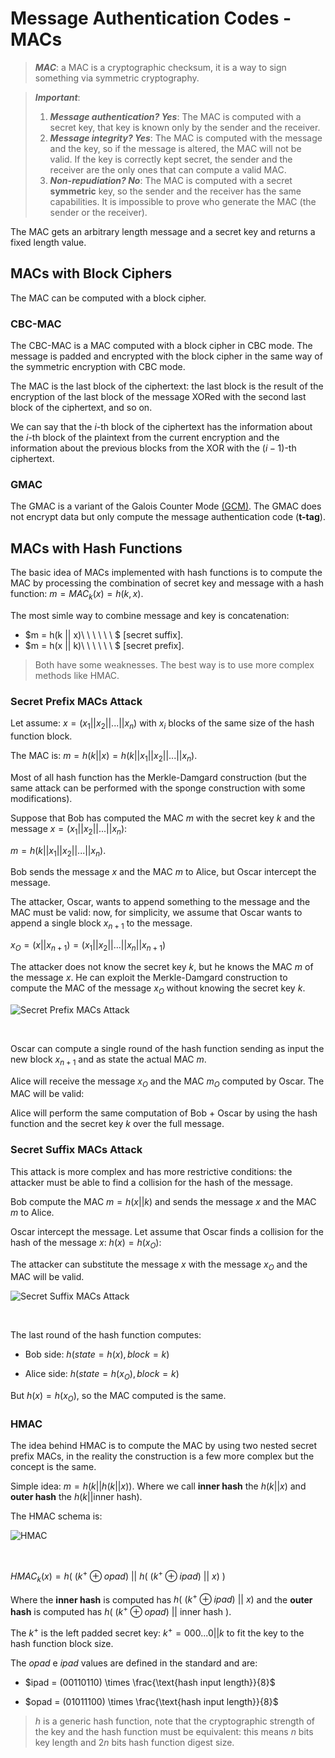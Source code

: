 # Message Authentication Codes - MACs

> ***MAC***: a MAC is a cryptographic checksum, it is a way to sign something via symmetric cryptography.

> ***Important***:
>
> 1. ***Message authentication? Yes***: The MAC is computed with a secret key, that key is known only by the sender and the receiver.
> 2. ***Message integrity? Yes***: The MAC is computed with the message and the key, so if the message is altered, the MAC will not be valid. If the key is correctly kept secret, the sender and the receiver are the only ones that can compute a valid MAC.
> 3. ***Non-repudiation? No***: The MAC is computed with a secret **symmetric** key, so the sender and the receiver has the same capabilities. It is impossible to prove who generate the MAC (the sender or the receiver).

The MAC gets an arbitrary length message and a secret key and returns a fixed length value.

## MACs with Block Ciphers

The MAC can be computed with a block cipher.

### CBC-MAC

The CBC-MAC is a MAC computed with a block cipher in CBC mode. The message is padded and encrypted with the block cipher in the same way of the symmetric encryption with CBC mode.

The MAC is the last block of the ciphertext: the last block is the result of the encryption of the last block of the message XORed with the second last block of the ciphertext, and so on. 

We can say that the $i$-th block of the ciphertext has the information about the $i$-th block of the plaintext from the current encryption and the information about the previous blocks from the XOR with the $(i-1)$-th ciphertext.

### GMAC

The GMAC is a variant of the Galois Counter Mode [(GCM)](#gcm-mode---galois-counter-mode). The GMAC does not encrypt data but only compute the message authentication code (**t-tag**).

## MACs with Hash Functions

The basic idea of MACs implemented with hash functions is to compute the MAC by processing the combination of secret key and message with a hash function: $m = MAC_k(x) = h(k,x)$.

The most simle way to combine message and key is concatenation:

- $m = h(k || x)\ \ \ \ \ \ $ [secret suffix].
- $m = h(x || k)\ \ \ \ \ \ $ [secret prefix].

> Both have some weaknesses. The best way is to use more complex methods like HMAC.

### Secret Prefix MACs Attack

Let assume: $x = (x_1 || x_2 || ... || x_n)$ with $x_i$ blocks of the same size of the hash function block.

The MAC is: $m = h(k || x) = h(k || x_1 || x_2 || ... || x_n)$.

Most of all hash function has the Merkle-Damgard construction (but the same attack can be performed with the sponge construction with some modifications).

Suppose that Bob has computed the MAC $m$ with the secret key $k$ and the message $x = (x_1 || x_2 || ... || x_n)$:

$m = h(k || x_1 || x_2 || ... || x_n)$.

Bob sends the message $x$ and the MAC $m$ to Alice, but Oscar intercept the message.

The attacker, Oscar, wants to append something to the message and the MAC must be valid: now, for simplicity, we assume that Oscar wants to append a single block $x_{n+1}$ to the message.

$x_O = (x || x_{n+1}) = (x_1 || x_2 || ... || x_n || x_{n+1})$

The attacker does not know the secret key $k$, but he knows the MAC $m$ of the message $x$. He can exploit the Merkle-Damgard construction to compute the MAC of the message $x_O$ without knowing the secret key $k$.

![Secret Prefix MACs Attack](../../assets/paar/secprefMACat.png)

<br>

Oscar can compute a single round of the hash function sending as input the new block $x_{n+1}$ and as state the actual MAC $m$.

Alice will receive the message $x_O$ and the MAC $m_O$ computed by Oscar. The MAC will be valid:

Alice will perform the same computation of Bob + Oscar by using the hash function and the secret key $k$ over the full message.

### Secret Suffix MACs Attack

This attack is more complex and has more restrictive conditions: the attacker must be able to find a collision for the hash of the message.

Bob compute the MAC $m = h(x || k)$ and sends the message $x$ and the MAC $m$ to Alice.

Oscar intercept the message. Let assume that Oscar finds a collision for the hash of the message $x$: $h(x) = h(x_O)$:

The attacker can substitute the message $x$ with the message $x_O$ and the MAC will be valid.

![Secret Suffix MACs Attack](../../assets/paar/secsuffMACat.png)

<br>

The last round of the hash function computes:

 - Bob side: $h(state = h(x), block = k)$

 - Alice side: $h(state = h(x_O), block = k)$

But $h(x) = h(x_O)$, so the MAC computed is the same.

### HMAC

The idea behind HMAC is to compute the MAC by using two nested secret prefix MACs, in the reality the construction is a few more complex but the concept is the same.

Simple idea: $m = h(k || h(k || x))$. Where we call **inner hash** the $h(k || x)$ and **outer hash** the $h(k || \text{inner hash})$.

The HMAC schema is: 

![HMAC](../../assets/paar/HMAC.png)

<br>

$HMAC_k(x) = h(\ (k^+\oplus opad)\ ||\ h(\ (k^+\oplus ipad) \ ||\ x )\ )$

Where the **inner hash** is computed has $h(\ (k^+\oplus ipad) \ ||\ x )$ and the **outer hash** is computed has $h(\ (k^+\oplus opad)\ ||\ \text{inner hash}\ )$.

The $k^+$ is the left padded secret key: $k^+ = 000...0||k$ to fit the key to the hash function block size.

The $opad$ e $ipad$ values are defined in the standard and are:

- $ipad = (00110110) \times \frac{\text{hash input length}}{8}$

- $opad = (01011100) \times \frac{\text{hash input length}}{8}$

> $h$ is a generic hash function, note that the cryptographic strength of the key and the hash function must be equivalent: this means $n$ bits key length and $2n$ bits hash function digest size.